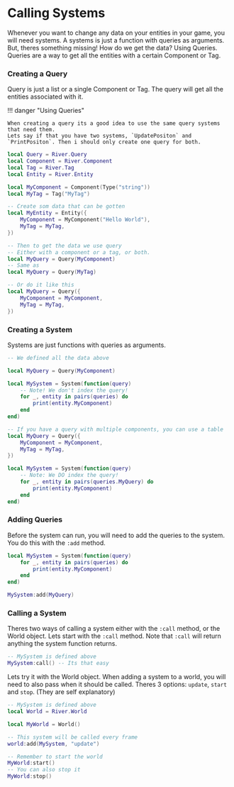 # Calling Systems

Whenever you want to change any data on your entities in your game, you will need systems.
A systems is just a function with queries as arguments.
But, theres something missing! How do we get the data? Using Queries. Queries are a way to get all the entities with a certain Component or Tag.

### Creating a Query

Query is just a list or a single Component or Tag. The query will get all the entities associated with it.

!!! danger "Using Queries"

    When creating a query its a good idea to use the same query systems that need them.
    Lets say if that you have two systems, `UpdatePositon` and `PrintPositon`. Then i should only create one query for both.

```lua
local Query = River.Query
local Component = River.Component
local Tag = River.Tag
local Entity = River.Entity

local MyComponent = Component(Type("string"))
local MyTag = Tag("MyTag")

-- Create som data that can be gotten
local MyEntity = Entity({
    MyComponent = MyComponent("Hello World"),
    MyTag = MyTag,
})

-- Then to get the data we use query
-- Either with a component or a tag, or both.
local MyQuery = Query(MyComponent)
-- Same as
local MyQuery = Query(MyTag)

-- Or do it like this
local MyQuery = Query({
    MyComponent = MyComponent,
    MyTag = MyTag,
})
```

### Creating a System

Systems are just functions with queries as arguments.

```lua
-- We defined all the data above

local MyQuery = Query(MyComponent)

local MySystem = System(function(query)
    -- Note! We don't index the query!
    for _, entity in pairs(queries) do
        print(entity.MyComponent)
    end
end)

-- If you have a query with multiple components, you can use a table
local MyQuery = Query({
    MyComponent = MyComponent,
    MyTag = MyTag,
})

local MySystem = System(function(query)
    -- Note: We DO index the query!
    for _, entity in pairs(queries.MyQuery) do
        print(entity.MyComponent)
    end
end)
```

### Adding Queries

Before the system can run, you will need to add the queries to the system.
You do this with the `:add` method.

```lua
local MySystem = System(function(query)
    for _, entity in pairs(queries) do
        print(entity.MyComponent)
    end
end)

MySystem:add(MyQuery)
```

### Calling a System

Theres two ways of calling a system either with the `:call` method, or the World object.
Lets start with the `:call` method.
Note that `:call` will return anything the system function returns.

```lua
-- MySystem is defined above
MySystem:call() -- Its that easy
```

Lets try it with the World object.
When adding a system to a world, you will need to also pass when it should be called. Theres 3 options: `update`, `start` and `stop`. (They are self explanatory)

```lua
-- MySystem is defined above
local World = River.World

local MyWorld = World()

-- This system will be called every frame
world:add(MySystem, "update")

-- Remember to start the world
MyWorld:start()
-- You can also stop it
MyWorld:stop()
```
